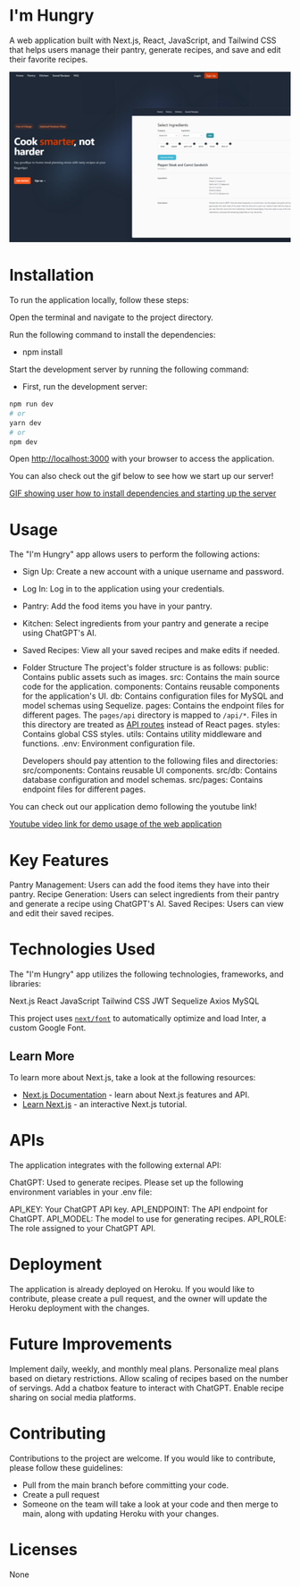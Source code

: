# I'm Hungry

A web application built with Next.js, React, JavaScript, and Tailwind CSS that helps users manage their pantry, generate recipes, and save and edit their favorite recipes.

![Screenshot of web app](./public/images/readme-image.png)

# Installation
To run the application locally, follow these steps:

Open the terminal and navigate to the project directory.

Run the following command to install the dependencies:

- npm install

Start the development server by running the following command:

- First, run the development server:

```bash
npm run dev
# or
yarn dev
# or
npm dev
```

Open [http://localhost:3000](http://localhost:3000) with your browser to access the application.

You can also check out the gif below to see how we start up our server!


[GIF showing user how to install dependencies and starting up the server](./public/images/readme.gif)



# Usage
The "I'm Hungry" app allows users to perform the following actions:

- Sign Up: Create a new account with a unique username and password.
- Log In: Log in to the application using your credentials.
- Pantry: Add the food items you have in your pantry.
- Kitchen: Select ingredients from your pantry and generate a recipe using ChatGPT's AI.
- Saved Recipes: View all your saved recipes and make edits if needed.
- Folder Structure
  The project's folder structure is as follows:
    public: Contains public assets such as images.
    src: Contains the main source code for the application.
    components: Contains reusable components for the application's UI.
    db: Contains configuration files for MySQL and model schemas using Sequelize.
    pages: Contains the endpoint files for different pages.
      The `pages/api` directory is mapped to `/api/*`. Files in this directory are treated as [API routes](https://nextjs.org/docs/api-routes/introduction) instead of React pages.
    styles: Contains global CSS styles.
    utils: Contains utility middleware and functions.
    .env: Environment configuration file.

  Developers should pay attention to the following files and directories:
    src/components: Contains reusable UI components.
    src/db: Contains database configuration and model schemas.
    src/pages: Contains endpoint files for different pages.

You can check out our application demo following the youtube link!


 [Youtube video link for demo usage of the web application](https://youtu.be/WdB640nxd3M)


# Key Features
Pantry Management: Users can add the food items they have into their pantry.
Recipe Generation: Users can select ingredients from their pantry and generate a recipe using ChatGPT's AI.
Saved Recipes: Users can view and edit their saved recipes.

# Technologies Used
The "I'm Hungry" app utilizes the following technologies, frameworks, and libraries:

Next.js
React
JavaScript
Tailwind CSS
JWT
Sequelize
Axios
MySQL

This project uses [`next/font`](https://nextjs.org/docs/basic-features/font-optimization) to automatically optimize and load Inter, a custom Google Font.

## Learn More

To learn more about Next.js, take a look at the following resources:

- [Next.js Documentation](https://nextjs.org/docs) - learn about Next.js features and API.
- [Learn Next.js](https://nextjs.org/learn) - an interactive Next.js tutorial.

# APIs
The application integrates with the following external API:

ChatGPT: Used to generate recipes. Please set up the following environment variables in your .env file:

API_KEY: Your ChatGPT API key.
API_ENDPOINT: The API endpoint for ChatGPT.
API_MODEL: The model to use for generating recipes.
API_ROLE: The role assigned to your ChatGPT API.

# Deployment
The application is already deployed on Heroku. If you would like to contribute, please create a pull request, and the owner will update the Heroku deployment with the changes.

# Future Improvements

Implement daily, weekly, and monthly meal plans.
Personalize meal plans based on dietary restrictions.
Allow scaling of recipes based on the number of servings.
Add a chatbox feature to interact with ChatGPT.
Enable recipe sharing on social media platforms.

# Contributing
Contributions to the project are welcome. If you would like to contribute, please follow these guidelines:

- Pull from the main branch before committing your code.
- Create a pull request
- Someone on the team will take a look at your code and then merge to main, along with updating Heroku with your changes.

# Licenses

None